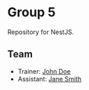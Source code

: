 # Group 5

Repository for NestJS.

## Team

- Trainer: [John Doe](mailto:john.doe@example.com)
- Assistant: [Jane Smith](mailto:jane.smith@example.com)
